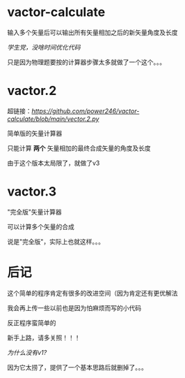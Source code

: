 # vactor-calculate
输入多个矢量后可以输出所有矢量相加之后的新矢量角度及长度

_学生党，没啥时间优化代码_

只是因为物理题要按的计算器步骤太多就做了一个这个。。。

# vactor.2

超链接：_https://github.com/power246/vactor-calculate/blob/main/vector.2.py_

简单版的矢量计算器

只能计算 **两个** 矢量相加的最终合成矢量的角度及长度

由于这个版本太局限了，就做了v3

# vactor.3
"完全版"矢量计算器

可以计算多个矢量的合成

说是"完全版"，实际上也就这样。。。

# 后记
这个简单的程序肯定有很多的改进空间（因为肯定还有更优解法

我会再上传一些以前也是因为怕麻烦而写的小代码

反正程序蛮简单的

新手上路，请多关照！！！

_为什么没有v1?_

因为它太捞了，提供了一个基本思路后就删掉了。。。
